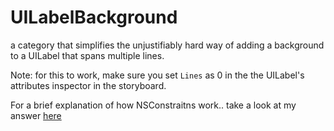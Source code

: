 UILabelBackground
=================

a category that simplifies the unjustifiably hard way of adding a background to a UILabel that spans multiple lines.

Note: for this to work, make sure you set `Lines` as 0 in the the UILabel's attributes inspector in the storyboard.

For a brief explanation of how NSConstraitns work.. take a look at my answer [here](http://stackoverflow.com/a/19244622/766570)
